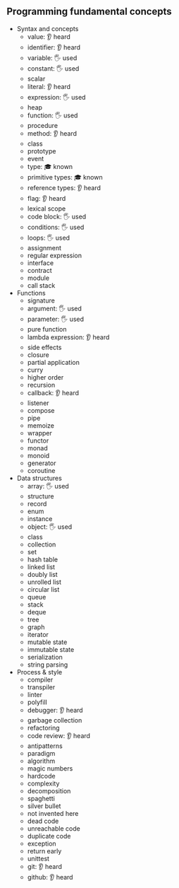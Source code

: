 ## Programming fundamental concepts

- Syntax and concepts
  - value: 👂 heard
  - identifier: 👂 heard
  - variable: 🖐️ used
  - constant: 🖐️ used
  - scalar
  - literal: 👂 heard
  - expression: 🖐️ used
  - heap
  - function: 🖐️ used
  - procedure
  - method: 👂 heard 
  - class
  - prototype
  - event
  - type: 🎓 known
  - primitive types: 🎓 known
  - reference types: 👂 heard
  - flag: 👂 heard
  - lexical scope
  - code block: 🖐️ used
  - conditions: 🖐️ used
  - loops: 🖐️ used
  - assignment
  - regular expression
  - interface
  - contract
  - module
  - call stack
- Functions
  - signature
  - argument: 🖐️ used
  - parameter: 🖐️ used
  - pure function
  - lambda expression: 👂 heard
  - side effects
  - closure
  - partial application
  - curry
  - higher order
  - recursion
  - callback: 👂 heard
  - listener
  - compose
  - pipe
  - memoize
  - wrapper
  - functor
  - monad
  - monoid
  - generator
  - coroutine
- Data structures
  - array: 🖐️ used
  - structure
  - record
  - enum
  - instance
  - object: 🖐️ used
  - class
  - collection
  - set
  - hash table
  - linked list
  - doubly list
  - unrolled list
  - circular list
  - queue
  - stack
  - deque
  - tree
  - graph
  - iterator
  - mutable state
  - immutable state
  - serialization
  - string parsing
- Process & style
  - compiler
  - transpiler
  - linter
  - polyfill
  - debugger: 👂 heard
  - garbage collection
  - refactoring
  - code review: 👂 heard
  - antipatterns
  - paradigm
  - algorithm
  - magic numbers
  - hardcode
  - complexity
  - decomposition
  - spaghetti
  - silver bullet
  - not invented here
  - dead code
  - unreachable code
  - duplicate code
  - exception
  - return early
  - unittest
  - git: 👂 heard
  - github: 👂 heard

